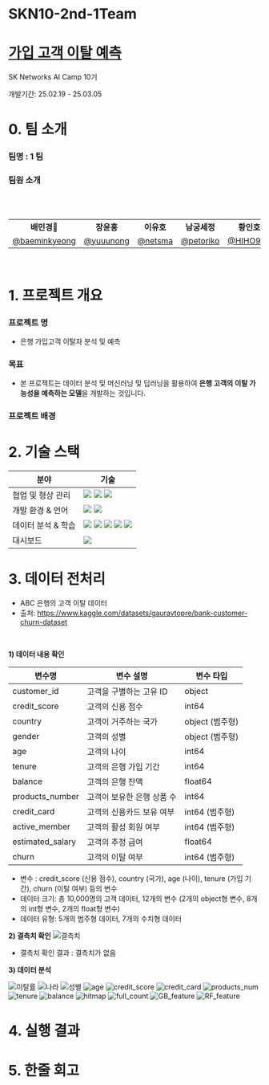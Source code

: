 # SKN10-2nd-1Team
# [가입 고객 이탈 예측](https://www.kaggle.com/code/bbksjdd/telco-customer-churn)
 SK Networks AI Camp 10기

 개발기간: 25.02.19 - 25.03.05
<br>

# 0. 팀 소개

### 팀명 : 1 팀
 ### 팀원 소개
<table align=center>
<tbody>
 <tr>
  <br>
      <td align=center><b>배민경👑</b></td>
      <td align=center><b>장윤홍</b></td>
      <td align=center><b>이유호</b></td>
      <td align=center><b>남궁세정</b></td>
      <td align=center><b>황인호</b></td>
    </tr>
    <br>
  <tr>
      <td><a href="https://github.com/baeminkyeong"><div align=center>@baeminkyeong</div></a></td>
      <td><a href="https://github.com/yuuunong"><div align=center>@yuuunong</div></a></td>
      <td><a href="https://github.com/netsma"><div align=center>@netsma</div></a></td>
      <td><a href="https://github.com/petoriko"><div align=center>@petoriko</div></a></td>
      <td><a href="https://github.com/HIHO999"><div align=center>@HIHO999</div></a></td>
    </tr>
     </tr>
   </tbody>
</table>
<br>


# 1. 프로젝트 개요

### 프로젝트 명
- 은행 가입고객 이탈자 분석 및 예측

### 목표
- 본 프로젝트는 데이터 분석 및 머신러닝 및 딥러닝을 활용하여 **은행 고객의 이탈 가능성을 예측하는 모델**을 개발하는 것입니다.
### 프로젝트 배경


# 2. 기술 스택

| 분야 |기술|
|------|---|
|협업 및 형상 관리|<img src="https://img.shields.io/badge/Discord-5865F2?style=for-the-badge&logo=Discord&logoColor=white" /> <img src="https://img.shields.io/badge/Git-F05032?style=for-the-badge&logo=Git&logoColor=white" /> <img src="https://img.shields.io/badge/GitHub-181717?style=for-the-badge&logo=GitHub&logoColor=white" />|
|개발 환경 & 언어|<img src="https://img.shields.io/badge/VScode-007ACC?style=for-the-badge&logo=Visual-Studio-Code&logoColor=white" /> <img src="https://img.shields.io/badge/Python-3776AB?style=for-the-badge&logo=Python&logoColor=white" />|
|데이터 분석 & 학습|<img src="https://img.shields.io/badge/Pandas-150458?style=for-the-badge&logo=Pandas&logoColor=white" /> <img src="https://img.shields.io/badge/NumPy-013243?style=for-the-badge&logo=NumPy&logoColor=white" /> <img src="https://img.shields.io/badge/Matplotlib-11557C?style=for-the-badge&logo=Matplotlib&logoColor=white" /> <img src="https://img.shields.io/badge/Seaborn-4C8CBF?style=for-the-badge&logo=Seaborn&logoColor=white" /> <img src="https://img.shields.io/badge/Scikit%20Learn-F7931E?style=for-the-badge&logo=scikit-learn&logoColor=white" />|
|대시보드|<img src="https://img.shields.io/badge/Streamlit-FF4B4B?style=for-the-badge&logo=Streamlit&logoColor=white" />|

# 3. 데이터 전처리 
- ABC 은행의 고객 이탈 데이터 <br>
- 출처: https://www.kaggle.com/datasets/gauravtopre/bank-customer-churn-dataset
<br>

 **1) 데이터 내용 확인**

| 변수명             | 변수 설명                                             | 변수 타입   |
|-------------------|----------------------------------------------------|------------------|
| customer_id       | 고객을 구별하는 고유 ID               | object      |
| credit_score      | 고객의 신용 점수                    | int64            |
| country           | 고객이 거주하는 국가                | object (범주형)   |
| gender            | 고객의 성별                        | object (범주형)   |
| age               | 고객의 나이                        | int64            |
| tenure            | 고객의 은행 가입 기간             | int64            |
| balance           | 고객의 은행 잔액                  | float64          |
| products_number   | 고객이 보유한 은행 상품 수        | int64            |
| credit_card       | 고객의 신용카드 보유 여부    | int64 (범주형)     |
| active_member     | 고객의 활성 회원 여부       | int64 (범주형)     |
| estimated_salary  | 고객의 추정 급여                   | float64          |
| churn             | 고객의 이탈 여부  | int64 (범주형)     |

- 변수 : credit_score (신용 점수), country (국가), age (나이), tenure (가입 기간), churn (이탈 여부) 등의 변수 <br>
- 데이터 크기: 총 10,000명의 고객 데이터, 12개의 변수 (2개의 object형 변수, 8개의 int형 변수, 2개의 float형 변수) <br>
- 데이터 유형: 5개의 범주형 데이터, 7개의 수치형 데이터
  
 **2) 결측치 확인**
 ![결측치](./img/Missing_values.png)
- 결측치 확인 결과 : 결측치가 없음
  
 **3) 데이터 분석**
 
![이탈률](./img/churn.png) 
![나라](./img/country.png)
![성별](./img/gender.png)
![age](./img/age.png)
![credit_score](./img/credit_score.png)
![credit_card](./img/credit_card.png)
![products_num](./img/products_num.png)
![tenure](./img/tenure.png)
![balance](./img/balance.png)
![hitmap](./img/hitmap.png)
![full_count](./img/full_count.png)
![GB_feature](./img/GB_feature.png)
![RF_feature](./img/RF_feature.png)



# 4. 실행 결과

# 5.  한줄 회고
